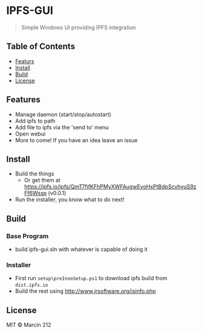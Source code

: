 IPFS-GUI
==================

> Simple Windows UI providing IPFS integration


## Table of Contents

- [Featurs](#features)
- [Install](#install)
- [Build](#build)
- [License](#license)

## Features
* Manage daemon (start/stop/autostart)
* Add ipfs to path
* Add file to ipfs via the 'send to' menu
* Open webui
* More to come! If you have an idea leave an issue

## Install

* Build the things
  * Or get them at https://ipfs.io/ipfs/QmT7fjfKFhPMyXWFAugwEvoHxPtBdpScvhyuS9zFf6Wssp (v0.0.1) 
* Run the installer, you know what to do next!

## Build

### Base Program
* build ipfs-gui.sln with whatever is capable of doing it

### Installer
* First run `setup\preInnoSetup.ps1` to download ipfs build from `dist.ipfs.io`
* Build the rest using http://www.jrsoftware.org/isinfo.php
## License

MIT © Marcin 212
